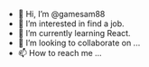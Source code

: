 - 👋 Hi, I’m @gamesam88
- 👀 I’m interested in find a job.
- 🌱 I’m currently learning React.
- 💞️ I’m looking to collaborate on ...
- 📫 How to reach me ...

<!---
gamesam88/gamesam88 is a ✨ special ✨ repository because its `README.md` (this file) appears on your GitHub profile.
You can click the Preview link to take a look at your changes.
--->
